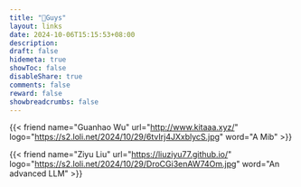 ```yaml
---
title: "🤝Guys"
layout: links
date: 2024-10-06T15:15:53+08:00
description: 
draft: false
hidemeta: true
showToc: false
disableShare: true
comments: false
reward: false
showbreadcrumbs: false
---
```


<div class="friend">

{{< friend name="Guanhao Wu" url="http://www.kitaaa.xyz/" logo="https://s2.loli.net/2024/10/29/6tvIrj4JXxblycS.jpg" word="A Mib" >}}

</div>


<div class="friend">

{{< friend name="Ziyu Liu" url="https://liuziyu77.github.io/" logo="https://s2.loli.net/2024/10/29/DroCGi3enAW74Om.jpg" word="An advanced LLM" >}}

</div>





